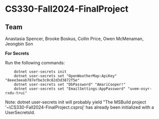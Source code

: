 # CS330-Fall2024-FinalProject

## Team
Anastasia Spencer, Brooke Boskus, Collin Price, Owen McMenaman, Jeongbin Son

**For Secrets**


Run the following commands:
```
    dotnet user-secrets init
	dotnet user-secrets set "OpenWeatherMap:ApiKey" "8eee3eeab787efbe3c0c82d3d3872f5e"
	dotnet user-secrets set "DbPassword" "AmariCooper!"
	dotnet user-secrets set "EmailSettings:AppPassword" "uvem-osyr-rxdu-trui"
```
Note:
	dotnet user-secrets init will probably yield "The MSBuild project '~\CS330-Fall2024-FinalProject.csproj' has already been initialized with a UserSecretsId.
